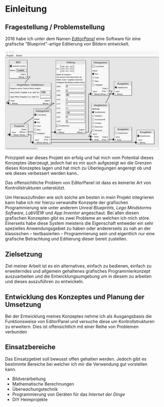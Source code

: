 # Einleitung


## Fragestellung / Problemstellung

2016 habe ich unter dem Namen [*EditorPanel*](https://github.com/colbach/EditorPanel) eine Software für eine grafische "Blueprint"-artige Editierung von Bildern entwickelt. 

![](Grafiken/Einleitung/EditorPanel.png)

Prinzipiell war dieses Projekt ein erfolg und hat mich vom Potential dieses Konzeptes überzeugt, jedoch hat es mir auch aufgezeigt wo die Grenzen dieses Konzeptes lagen und hat mich zu Überlegungen angeregt ob und wie dieses verbessert werden kann..

Das offensichtliche Problem von EditorPanel ist dass es keinerlei Art von Kontrollstrukturen unterstützt.

Um Herauszufinden wie sich solche am besten in mein Projekt integrieren kann habe ich mir hierzu verwandte Konzepte der grafischen Programmierung wie unter anderem *Unreal Blueprints*, *Lego Mindstorms Software*, *LabVIEW* und *App Inventor* angeschaut. Bei allen diesen grafischen Konzepten gibt es zwei Probleme an welchen ich mich störe. Einerseits habe diese System meistens die Eigenschaft entweder ein sehr spezielles Anwendungsgebiet zu haben oder andererseits zu nah an der klassischen – textbasierten – Programmierung sein und eigentlich nur eine grafische Betrachtung und Editierung dieser bereit zustellen.

## Zielsetzung

Ziel meiner Arbeit ist es ein alternatives, einfach zu bedienen, einfach zu erweiterndes und allgemein gehaltenes grafisches Programmierkonzept auszuarbeiten und die Entwicklungsumgebung um in diesem zu arbeiten und dieses auszuführen zu entwickeln.

## Entwicklung des Konzeptes und Planung der Umsetzung

Bei der Entwicklung meines Konzeptes nehme ich als Ausgangsbasis die Funktionsweise von EditorPanel und versuche diese um Kontrollstrukturen zu erweitern. Dies ist offensichtlich mit einer Reihe von Problemen verbunden










## Einsatzbereiche

Das Einsatzgebiet soll bewusst offen gehalten werden. Jedoch gibt es bestimmte Bereiche bei welcher ich mir die Verwendung gut vorstellen kann.

- Bildverarbeitung
- Mathematische Berechnungen
- Überwachungstechnik
- Programmierung von Geräten für das *Internet der Dinge*
- DIY Heimprojekte
